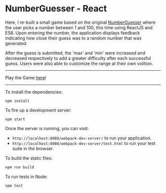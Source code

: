 # NumberGuesser - React

Here, I re-built a small game based on the original [NumberGuesser](https://github.com/kswhyte/number-guesser) where the user picks a number between 1 and 100, this time using ReactJS and ES6. Upon entering the number, the application displays feedback indicating how close their guess was to a random number that was generated. 

After the guess is submitted, the 'max' and 'min' were increased and decreased respectively to add a greater difficulty after each successful guess. Users were also able to customize the range at their own volition.

---
Play the Game [here](https://kswhyte.github.io/number-guesser-react/)!

---
To install the dependencies:

```
npm install
```

To fire up a development server:

```
npm start
```

Once the server is running, you can visit:

* `http://localhost:8080/webpack-dev-server/` to run your application.
* `http://localhost:8080/webpack-dev-server/test.html` to run your test suite in the browser.

To build the static files:

```js
npm run build
```

To run tests in Node:

```js
npm test
```
